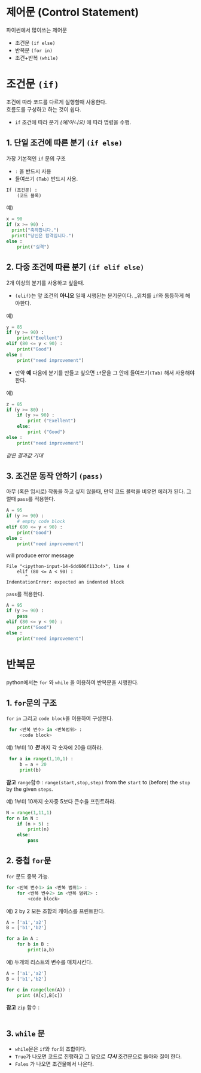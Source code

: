 # 제어문 (Control Statement)

파이썬에서 많이쓰는 제어문

+ 조건문 `(if else)`
+ 반복문 `(for in)`
+ 조건+반복 `(while)`

# 조건문 `(if)`
조건에 따라 코드를 다르게 실행할때 사용한다.\
흐름도를 구성하고 하는 것이 쉽다.
+ `if` 조건에 따라 분기 _(예/아니오)_ 에 따라 명령을 수행.

## 1. 단일 조건에 따른 분기 `(if else)`
가장 기본적인 `if` 문의 구조
+ `:` 을 반드시 사용
+ 들여쓰기 `(Tab)` 반드시 사용.
```python
If (조건문) :
    (코드 블록)
```
예)
```python
x = 90
if (x >= 90) :
  print("축하합니다.")
  print("당신은 합격입니다.")
else :
    print("실격")
```
## 2. 다중 조건에 따른 분기 `(if elif else)`
2개 이상의 분기를 사용하고 싶을때.
+ `(elif)`는 앞 조건의 __아니오__ 일때 시행된는 분기문이다. _위치를 `if`와 동등하게 해야한다.


예)
```python
y = 85
if (y >= 90) :
    print("Exellent")
elif (80 <= y < 90) :
    print("Good")
else :
    print("need improvement")
```
+ 만약 __예__ 다음에 분기를 만들고 싶으면 `if`문을 그 안에 들여쓰기`(Tab)` 해서 사용해야한다.

예)
```python
z = 85
if (y >= 80) :
    if (y >= 90) :
        print ("Exellent")
    else:
        print ("Good")
else :
    print("need improvement")
```
_같은 결과값 기대_

## 3. 조건문 동작 안하기 `(pass)`
아무 (혹은 임시로) 작동을 하고 싶지 않을때, 만약 코드 블럭을 비우면 에러가 된다. 그럴때 `pass`를 적용한다. 

```python
A = 95
if (y >= 90) :
    # empty code block
elif (80 <= y < 90) :
    print("Good")
else :
    print("need improvement")
```
will produce error message
```
File "<ipython-input-14-6dd606f113c4>", line 4
    elif (80 <= A < 90) :
       ^
IndentationError: expected an indented block
```
`pass`를 적용한다.
```python
A = 95
if (y >= 90) :
    pass
elif (80 <= y < 90) :
    print("Good")
else :
    print("need improvement")
```

# 반복문
python에서는 `for` 와 `while` 을 이용하여 반복문을 시행한다.
## 1. `for`문의 구조
`for` `in` 그리고 `code block`을 이용하여 구성한다.
```python
 for <반복 변수> in <반복범위> : 
     <code block>
```
예) 1부터 10 ___전___ 까지 각 숫자에 20을 더하라.
```python
 for a in range(1,10,1) :
     b = a + 20
     print(b)
```
__참고__ `range`함수 : `range(start,stop,step)` from the `start` to (before) the `stop` by the given `steps`.

예) 1부터 10까지 숫자중 5보다 큰수을 프린트하라.
```python
N = range(1,11,1)
for n in N :
    if (n > 5) :
        print(n)
    else:
        pass
```

## 2. 중첩 `for`문
`for` 문도 중복 가능.
```python
for <반복 변수1> in <반복 범위1> :
    for <반복 변수2> in <반복 범위2> :
        <code block>
```
예) 2 by 2 모든 조합의 캐이스를 프린트한다.
```python
A = ['a1','a2']
B = ['b1','b2']

for a in A :
    for b in B :
        print(a,b)
```
예) 두개의 리스트의 변수를 매치시킨다.
```python
A = ['a1','a2']
B = ['b1','b2']

for c in range(len(A)) :
    print (A[c],B[c])

```

__참고__ `zip` 함수 : 
```python

```

## 3. `while` 문
+ `while`문은 `if`와 `for`의 조합이다.
+ `True`가 나오면 코드로 진행하고 그 답으로 ___다시___ 조건문으로 돌아와 질이 한다.
+ `Fales` 가 나오면 조건물에서 나온다.
